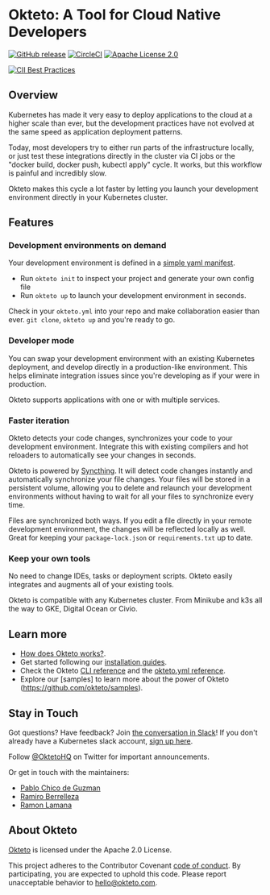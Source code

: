# Okteto: A Tool for Cloud Native Developers

[![GitHub release](http://img.shields.io/github/release/okteto/okteto.svg?style=flat-square)][release]
[![CircleCI](https://circleci.com/gh/okteto/okteto.svg?style=svg)](https://circleci.com/gh/okteto/okteto)
[![Apache License 2.0](https://img.shields.io/github/license/okteto/okteto.svg?style=flat-square)][license]

[release]: https://github.com/okteto/okteto/releases
[license]: https://github.com/okteto/okteto/blob/master/LICENSE
[![CII Best Practices](https://bestpractices.coreinfrastructure.org/projects/3055/badge)](https://bestpractices.coreinfrastructure.org/projects/3055)

## Overview

Kubernetes has made it very easy to deploy applications to the cloud at a higher scale than ever, but the development practices have not evolved at the same speed as application deployment patterns.

Today, most developers try to either run parts of the infrastructure locally, or just test these integrations directly in the cluster via CI jobs or the "docker build, docker push, kubectl apply" cycle. It works, but this workflow is painful and incredibly slow.

Okteto makes this cycle a lot faster by letting you launch your development environment directly in your Kubernetes cluster.

## Features

### Development environments on demand 
Your development environment is defined in a [simple yaml manifest](https://okteto.com/docs/reference/manifest).
- Run `okteto init` to inspect your project and generate your own config file 
- Run `okteto up` to launch your development environment in seconds. 

Check in your `okteto.yml` into your repo and make collaboration easier than ever. `git clone`, `okteto up` and you're ready to go.

### Developer mode 

You can swap your development environment with an existing Kubernetes deployment, and develop directly in a production-like environment. This helps eliminate integration issues since you're developing as if your were in production.

Okteto supports applications with one or with multiple services.

### Faster iteration

Okteto detects your code changes, synchronizes your code to your development environment. Integrate this with existing compilers and hot reloaders to automatically see your changes in seconds.

Okteto is powered by [Syncthing](https://github.com/syncthing/syncthing). It will detect code changes instantly and automatically synchronize your file changes. Your files will be stored in a persistent volume, allowing you to delete and relaunch your development environments without having to wait for all your files to synchronize every time.  

Files are synchronized both ways. If you edit a file directly in your remote development environment, the changes will be reflected locally as well. Great for keeping your `package-lock.json` or `requirements.txt` up to date.

### Keep your own tools
No need to change IDEs, tasks or deployment scripts. Okteto easily integrates and augments all of your existing tools.

Okteto is compatible with any Kubernetes cluster. From Minikube and k3s all the way to GKE, Digital Ocean or Civio.

## Learn more
- [How does Okteto works?](docs/how-does-it-work.md).
- Get started following our [installation guides](docs/installation.md).
- Check the Okteto [CLI reference](https://okteto.com/docs/reference/cli) and the [okteto.yml reference](https://okteto.com/docs/reference/manifest).
- Explore our [samples] to learn more about the power of Okteto (https://github.com/okteto/samples).

## Stay in Touch
Got questions? Have feedback? Join [the conversation in Slack](https://kubernetes.slack.com/messages/CM1QMQGS0/)! If you don't already have a Kubernetes slack account, [sign up here](http://slack.k8s.io/). 

Follow [@OktetoHQ](https://twitter.com/oktetohq) on Twitter for important announcements.

Or get in touch with the maintainers:

- [Pablo Chico de Guzman](https://twitter.com/pchico83)
- [Ramiro Berrelleza](https://twitter.com/rberrelleza)
- [Ramon Lamana](https://twitter.com/monchocromo)

## About Okteto
[Okteto](https://okteto.com) is licensed under the Apache 2.0 License.

This project adheres to the Contributor Covenant [code of conduct](code-of-conduct.md). By participating, you are expected to uphold this code. Please report unacceptable behavior to hello@okteto.com.
